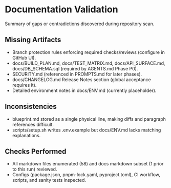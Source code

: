 # Documentation Validation

Summary of gaps or contradictions discovered during repository scan.

## Missing Artifacts
- Branch protection rules enforcing required checks/reviews (configure in GitHub UI).
- docs/BUILD_PLAN.md, docs/TEST_MATRIX.md, docs/API_SURFACE.md, docs/DB_SCHEMA.sql (required by AGENTS.md Phase P0).
- SECURITY.md (referenced in PROMPTS.md for later phases).
- docs/CHANGELOG.md Release Notes section (global acceptance requires it).
- Detailed environment notes in docs/ENV.md (currently placeholder).

## Inconsistencies
- blueprint.md stored as a single physical line, making diffs and paragraph references difficult.
- scripts/setup.sh writes .env.example but docs/ENV.md lacks matching explanations.

## Checks Performed
- All markdown files enumerated (58) and docs markdown subset (1 prior to this run) reviewed.
- Configs (package.json, pnpm-lock.yaml, pyproject.toml), CI workflow, scripts, and sanity tests inspected.
